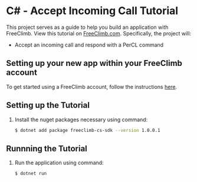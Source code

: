 # C# - Accept Incoming Call Tutorial

This project serves as a guide to help you build an application with FreeClimb. View this tutorial on [FreeClimb.com](https://docs.freeclimb.com/docs/accept-an-incoming-call#section-c). Specifically, the project will:

- Accept an incoming call and respond with a PerCL command

## Setting up your new app within your FreeClimb account

To get started using a FreeClimb account, follow the instructions [here](https://docs.freeclimb.com/docs/getting-started-with-freeclimb).

## Setting up the Tutorial

1. Install the nuget packages necessary using command:

   ```bash
   $ dotnet add package freeclimb-cs-sdk --version 1.0.0.1
   ```

## Runnning the Tutorial

1. Run the application using command:

   ```bash
   $ dotnet run
   ```

